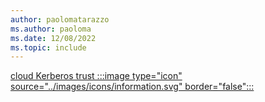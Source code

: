 ```yaml
---
author: paolomatarazzo
ms.author: paoloma
ms.date: 12/08/2022
ms.topic: include
---
```


[cloud Kerberos trust :::image type="icon" source="../images/icons/information.svg" border="false":::](../identity-protection/hello-for-business/hello-how-it-works-technology.md#cloud-kerberos-trust "This trust type uses security keys to authenticate the users to Active Directory. It's not required to issue any certificates, making it the recommended choice for environments that do not need certificate authentication")